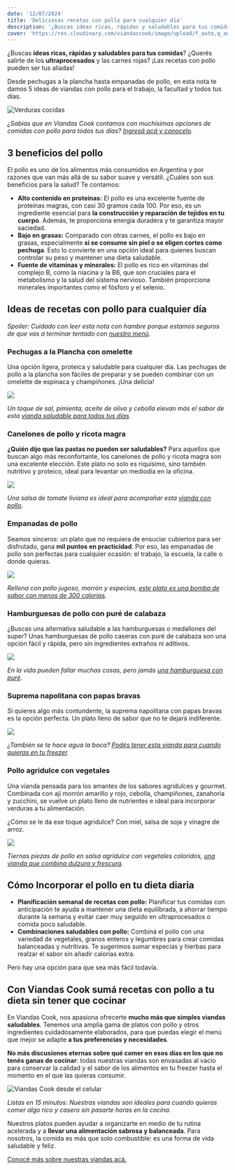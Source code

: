 ```yaml
---
date: '12/07/2024'
title: 'Deliciosas recetas con pollo para cualquier día'
description: '¿Buscas ideas ricas, rápidas y saludables para tus comidas? ¿Querés salirte de los ultraprocesados y las carnes rojas? ¡Las recetas con pollo pueden ser tus aliadas!'
cover: 'https://res.cloudinary.com/viandascook/image/upload/f_auto,q_auto/v1/blog/jqvur3xyczwygopdbgj9'
---
```


<p>¿Buscas <strong>ideas ricas, rápidas y saludables para tus comidas</strong>? ¿Querés salirte de los <strong>ultraprocesados</strong> y las carnes rojas? ¡Las recetas con pollo pueden ser tus aliadas!</p>
<p>Desde pechugas a la plancha hasta empanadas de pollo, en esta nota te damos 5 ideas de viandas con pollo para el trabajo, la facultad y todos tus días.</p>

<div>

  <img src="https://res.cloudinary.com/viandascook/image/upload/f_auto,q_auto/v1/blog/w2rj1ebjeeq9eixobt9r" title="Verduras cocidas">

<em>¿Sabías que en Viandas Cook contamos con muchísimas opciones de comidas con pollo para todos tus días? <a href="/menu">Ingresá acá y conocelo</a>.</em>

</div>

<h2>3 beneficios del pollo</h2>
<p>El pollo es uno de los alimentos más consumidos en Argentina y por razones que van más allá de su sabor suave y versátil. ¿Cuáles son sus beneficios para la salud? Te contamos:</p>
<ul>
  <li><strong>Alto contenido en proteínas:</strong> El pollo es una excelente fuente de proteínas magras, con casi 30 gramos cada 100. Por eso, es un ingrediente esencial para <strong>la construcción y reparación de tejidos en tu cuerpo</strong>. Además, te proporciona energía duradera y te garantiza mayor saciedad.</li>
  <li><strong>Bajo en grasas:</strong> Comparado con otras carnes, el pollo es bajo en grasas, especialmente <strong>si se consume sin piel o se eligen cortes como pechuga</strong>. Esto lo convierte en una opción ideal para quienes buscan controlar su peso y mantener una dieta saludable.</li>
  <li><strong>Fuente de vitaminas y minerales:</strong> El pollo es rico en vitaminas del complejo B, como la niacina y la B6, que son cruciales para el metabolismo y la salud del sistema nervioso. También proporciona minerales importantes como el fósforo y el selenio.</li>
</ul>

<h2>Ideas de recetas con pollo para cualquier día</h2>
<p><i>Spoiler: Cuidado con leer esta nota con hambre porque estamos seguros de que vas a terminar tentado con <a href="/menu">nuestro menú</a></i>.</p>

<h3>Pechugas a la Plancha con omelette</h3>
<p>Una opción ligera, proteica y saludable para cualquier día. Las pechugas de pollo a la plancha son fáciles de preparar y se pueden combinar con un omelette de espinaca y champiñones. ¡Una delicia!</p>

<div>

<a href="/plato/pechugas-a-la-plancha-con-omellete" title="Pechugas a la plancha con omellete">
  <img src="https://res.cloudinary.com/viandascook/image/upload/f_auto,q_auto/wvqi8sujjjlxthxgmmqs">
</a>

<em>Un toque de sal, pimienta, aceite de oliva y cebolla elevan más el sabor de esta <a href="/plato/pechugas-a-la-plancha-con-omellete" title="Pechugas a la plancha con omellete">vianda saludable para todos tus días</a>.</em>

</div>

<h3>Canelones de pollo y ricota magra</h3>
<p><strong>¿Quién dijo que las pastas no pueden ser saludables?</strong> Para aquellos que buscan algo más reconfortante, los canelones de pollo y ricota magra son una excelente elección. Este plato no solo es riquísimo, sino también nutritivo y proteico, ideal para levantar un mediodía en la oficina.</p>

<div>

<a href="/plato/canelones-de-pollo-y-ricota-magra" title="Canelones de pollo y ricota magra">
  <img src="https://res.cloudinary.com/viandascook/image/upload/f_auto,q_auto/zxkgdlthnajt6fydohiz">
</a>

<em>Una salsa de tomate liviana es ideal para acompañar esta <a href="/plato/canelones-de-pollo-y-ricota-magra" title="Canelones de pollo y ricota magra">vianda con pollo</a>.</em>

</div>

<h3>Empanadas de pollo</h3>
<p>Seamos sinceros: un plato que no requiera de ensuciar cubiertos para ser disfrutado, gana <strong>mil puntos en practicidad</strong>. Por eso, las empanadas de pollo son perfectas para cualquier ocasión: el trabajo, la escuela, la calle o donde quieras.</p>

<div>

<a href="/plato/empanada-de-pollo" title="Empanada de pollo">
  <img src="https://res.cloudinary.com/viandascook/image/upload/f_auto,q_auto/qbgwyfurtkzhropburxl">
</a>

<em>Rellena con pollo jugoso, morrón y especias, <a href="/plato/empanada-de-pollo" title="Empanada de pollo">este plato es una bomba de sabor con menos de 300 calorías</a>.</em>

</div>

<h3>Hamburguesas de pollo con puré de calabaza</h3>
<p>¿Buscas una alternativa saludable a las hamburguesas o medallones del super? Unas hamburguesas de pollo caseras con puré de calabaza son una opción fácil y rápida, pero sin ingredientes extraños ni aditivos.</p>

<div>

<a href="/plato/hamburguesas-de-pollo-con-pure-de-calabaza" title="Hamburgesa de pollo con puré de calabaza">
  <img src="https://res.cloudinary.com/viandascook/image/upload/f_auto,q_auto/zxodhjdpsz2vntairwdr">
</a>

<em>En la vida pueden fallar muchas cosas, pero jamás <a href="/plato/hamburguesas-de-pollo-con-pure-de-calabaza" title="Hamburgesa de pollo con puré de calabaza">una hamburguesa con puré</a>.</em>

</div>

<h3>Suprema napolitana con papas bravas</h3>
<p>Si quieres algo más contundente, la suprema napolitana con papas bravas es la opción perfecta. Un plato lleno de sabor que no te dejará indiferente.</p>

<div>

<a href="/plato/suprema-napolitana-con-papas-bravas" title="Suprema napolitana con papas bravas">
  <img src="https://res.cloudinary.com/viandascook/image/upload/f_auto,q_auto/uw1nnkmeoigceffkt45g">
</a>

<em>¿También se te hace agua la boca? <a href="/plato/suprema-napolitana-con-papas-bravas" title="Suprema napolitana con papas bravas">Podés tener esta vianda para cuando quieras en tu freezer</a>.</em>

</div>

<h3>Pollo agridulce con vegetales</h3>
<p>Una vianda pensada para los amantes de los sabores agridulces y gourmet. Combinada con ají morrón amarillo y rojo, cebolla, champiñones, zanahoria y zucchini, se vuelve un plato lleno de nutrientes e ideal para incorporar verduras a tu alimentación.</p>
<p>¿Cómo se le da ese toque agridulce? Con miel, salsa de soja y vinagre de arroz.</p>

<div>

<a href="/plato/pollo-agridulce-con-vegetales" title="Pollo agridulce con vegetales">
  <img src="https://res.cloudinary.com/viandascook/image/upload/f_auto,q_auto/rewgdiu6qdwtx0rfwyej">
</a>

<em>Tiernas piezas de pollo en salsa agridulce con vegetales coloridos, <a href="/plato/pollo-agridulce-con-vegetales" title="Pollo agridulce con vegetales">una vianda que combina dulzura y frescura</a>.</em>

</div>

<h2>Cómo Incorporar el pollo en tu dieta diaria</h2>
<ul>
  <li><strong>Planificación semanal de recetas con pollo:</strong> Planificar tus comidas con anticipación te ayuda a mantener una dieta equilibrada, a ahorrar tiempo durante la semana y evitar caer muy seguido en ultraprocesados o comida poco saludable.</li>
  <li><strong>Combinaciones saludables con pollo:</strong> Combiná el pollo con una variedad de vegetales, granos enteros y legumbres para crear comidas balanceadas y nutritivas. Te sugerimos sumar especias y hierbas para realzar el sabor sin añadir calorías extra.</li>
</ul>

<p>Pero hay una opción para que sea más fácil todavía.</p>

<h2>Con Viandas Cook sumá recetas con pollo a tu dieta sin tener que cocinar</h2>
<p>En Viandas Cook, nos apasiona ofrecerte <strong>mucho más que simples viandas saludables</strong>. Tenemos una amplia gama de platos con pollo y otros ingredientes cuidadosamente elaborados, para que puedas elegir el menú que mejor se adapte <strong>a tus preferencias y necesidades</strong>.</p>
<p><strong>No más discusiones eternas sobre qué comer en esos días en los que no tenés ganas de cocinar</strong>: todas nuestras viandas son envasadas al vacío para conservar la calidad y el sabor de los alimentos en tu freezer hasta el momento en el que las quieras consumir.</p>

<div>

  <img src="https://res.cloudinary.com/viandascook/image/upload/f_auto,q_auto/v1/blog/cr6m4glruoi8mza9o3gj" title="Viandas Cook desde el celular">

<em>Listas en 15 minutos: Nuestras viandas son ideales para cuando quieras comer algo rico y casero sin pasarte horas en la cocina.</em>

</div>

<p>Nuestros platos pueden ayudar a organizarte en medio de tu rutina acelerada y a <strong>llevar una alimentación sabrosa y balanceada</strong>. Para nosotros, la comida es más que solo combustible: es una forma de vida saludable y feliz.</p>

<p></p>

<p><a href="/nosotros">Conocé más sobre nuestras viandas acá.</a></p>
